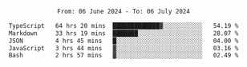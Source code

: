 <div align="center">
<p style="text-align: center;">
<!--START_SECTION:waka-->

```txt
From: 06 June 2024 - To: 06 July 2024

TypeScript   64 hrs 20 mins  █████████████▓░░░░░░░░░░░   54.19 %
Markdown     33 hrs 19 mins  ███████░░░░░░░░░░░░░░░░░░   28.07 %
JSON         4 hrs 45 mins   █░░░░░░░░░░░░░░░░░░░░░░░░   04.00 %
JavaScript   3 hrs 44 mins   ▓░░░░░░░░░░░░░░░░░░░░░░░░   03.16 %
Bash         2 hrs 57 mins   ▓░░░░░░░░░░░░░░░░░░░░░░░░   02.49 %
```

<!--END_SECTION:waka-->
</p>
</div>
